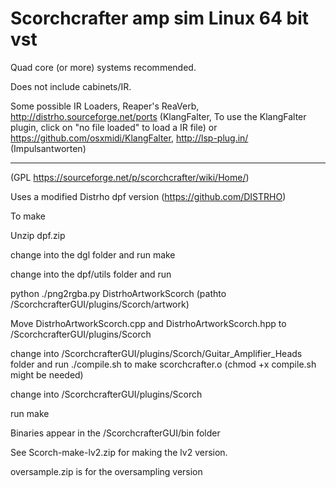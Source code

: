 # Scorchcrafter amp sim Linux 64 bit vst

Quad core (or more) systems recommended.

Does not include cabinets/IR.

Some possible IR Loaders, Reaper's ReaVerb, http://distrho.sourceforge.net/ports (KlangFalter, To use the KlangFalter plugin, click on "no file loaded" to load a IR file) or https://github.com/osxmidi/KlangFalter, http://lsp-plug.in/ (Impulsantworten)

-----

(GPL https://sourceforge.net/p/scorchcrafter/wiki/Home/) 

Uses a modified Distrho dpf version (https://github.com/DISTRHO)

To make

Unzip dpf.zip

change into the dgl folder and run make

change into the dpf/utils folder and run

python ./png2rgba.py DistrhoArtworkScorch (pathto /ScorchcrafterGUI/plugins/Scorch/artwork)

Move DistrhoArtworkScorch.cpp and DistrhoArtworkScorch.hpp to /ScorchcrafterGUI/plugins/Scorch

change into /ScorchcrafterGUI/plugins/Scorch/Guitar_Amplifier_Heads folder and run ./compile.sh to make scorchcrafter.o (chmod +x compile.sh might be needed)

change into /ScorchcrafterGUI/plugins/Scorch 

run make

Binaries appear in the /ScorchcrafterGUI/bin folder

See Scorch-make-lv2.zip for making the lv2 version.

oversample.zip is for the oversampling version


